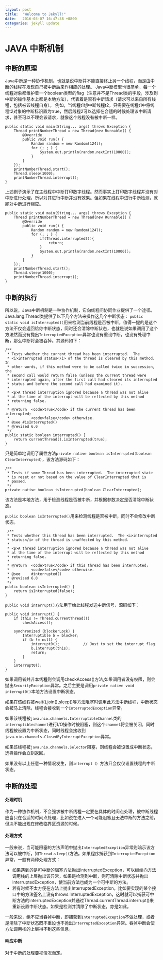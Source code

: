 ```yaml
---
layout: post
title:  "Welcome to Jekyll!"
date:   2016-03-07 16:47:38 +0800
categories: jekyll update
---
```


# JAVA 中断机制

## 中断的原理
Java中断是一种协作机制，也就是说中断并不能直接终止另一个线程，而是由中断的线程在发现自己被中断后来作相应的处理。
Java中断模型也很简单，每一个线程对象都维护着一个boolean类型的flag（注意并不是Thread类的字段，涉及到中断的操作基本上都是本地方法），代表着是否有中断请求（请求可以来自所有线程，包括被该线程自身）。
例如，当线程t1想中断线程t2，只需要在线程t1中将线程t2对象的中断标识置为true，然后线程2可以选择在合适的时候处理该中断请求，甚至可以不理会该请求，就像这个线程没有被中断一样。

    public static void main(String... args) throws Exception {
        Thread printNumberThread = new Thread(new Runnable() {
            @Override
            public void run() {
                Random random = new Random(124l);
                for (; ; ) {
                    System.out.println(random.nextInt(10000));
                }
            }
        });
        printNumberThread.start();
        Thread.sleep(1000);
        printNumberThread.interrupt();
    }
上述例子演示了在主线程中中断打印数字线程。然而事实上打印数字线程并没有对中断进行处理，所以对其进行中断并没有效果。但如果在线程中进行中断检测，就能对中断进行相应。

    public static void main(String... args) throws Exception {
        Thread printNumberThread = new Thread(new Runnable() {
            @Override
            public void run() {
                Random random = new Random(124l);
                for (; ; ) {
                    if(Thread.interrupted()){
                        return;
                    }
                    System.out.println(random.nextInt(10000));
                }
            }
        });
        printNumberThread.start();
        Thread.sleep(1000);
        printNumberThread.interrupt();
    }
## 中断的执行
所以说，Java中断机制是一种协作机制，它向线程间协同作业提供了一个途径。
Java.lang.Thread类提供了以下几个方法来操作这几个中断状态：
`public static void isInterrupted()`用来检测当前线程是否被中断，值得一提的是这个方法不仅会返回给你中断状态，同时还会清除中断状态，也就是说如果调用了这个方法然而没有抛出`InterruptedException`异常也没有重设中断，也没有处理中断，那么中断将会被吞掉。其源码如下：

	/**
     * Tests whether the current thread has been interrupted.  The
     * <i>interrupted status</i> of the thread is cleared by this method.  In
     * other words, if this method were to be called twice in succession, the
     * second call would return false (unless the current thread were
     * interrupted again, after the first call had cleared its interrupted
     * status and before the second call had examined it).
     *
     * <p>A thread interruption ignored because a thread was not alive
     * at the time of the interrupt will be reflected by this method
     * returning false.
     *
     * @return  <code>true</code> if the current thread has been interrupted;
     *          <code>false</code> otherwise.
     * @see #isInterrupted()
     * @revised 6.0
     */
    public static boolean interrupted() {
        return currentThread().isInterrupted(true);
    }
只是简单地调用了属性方法`private native boolean isInterrupted(boolean ClearInterrupted)`，该方法源码如下：

	/**
     * Tests if some Thread has been interrupted.  The interrupted state
     * is reset or not based on the value of ClearInterrupted that is
     * passed.
     */
    private native boolean isInterrupted(boolean ClearInterrupted);
该方法是本地方法，用于检测线程是否被中断，并根据参数决定是否清除中断状态。

`public boolean isInterrupted()`用来检测线程是否被中断，同时不会修改中断状态。

	 /**
     * Tests whether this thread has been interrupted.  The <i>interrupted
     * status</i> of the thread is unaffected by this method.
     *
     * <p>A thread interruption ignored because a thread was not alive
     * at the time of the interrupt will be reflected by this method
     * returning false.
     *
     * @return  <code>true</code> if this thread has been interrupted;
     *          <code>false</code> otherwise.
     * @see     #interrupted()
     * @revised 6.0
     */
    public boolean isInterrupted() {
        return isInterrupted(false);
    }
    
`public void interrupt()`方法用于给此线程发送中断信号，源码如下：

	public void interrupt() {
        if (this != Thread.currentThread())
            checkAccess();

        synchronized (blockerLock) {
            Interruptible b = blocker;
            if (b != null) {
                interrupt0();           // Just to set the interrupt flag
                b.interrupt(this);
                return;
            }
        }
        interrupt0();
    }
如果调用者并非本线程则会调用checkAccess()方法,如果调用者没有权限，则会抛出`SecurityException`异常。之后主要是调用`private native void interrupt0()`本地方法设置中断状态。

如果在该线程被wait(),join(),sleep()等方法阻塞时调用此方法中断线程，中断状态会被马上清除，线程会接收到一个`InterruptedException`异常。

如果该线程被`java.nio.channels.InterruptibleChannel`类的`interruptiblechannel`进行I/O操作时被阻塞，则这个`channel`将会被关闭，同时线程被设置为中断状态，同时线程会接收到`java.nio.channels.ClosedByInterruptException`异常。

如果该线程被`java.nio.channels.Selector`阻塞，则线程会被设置成中断状态，选择操作会立刻返回。

如果没有以上任意一种情况发生，则`interrupt（）`方法只会仅仅设置线程的中断状态。

## 中断的处理

#### 处理时机
作为一种协作机制，不会强求被中断线程一定要在具体的时间点处理，被中断线程应当只在合适的时间点处理，比如说在进入一个可能阻塞且无法中断的方法之前，但决不能出现在修改临界区资源的时候。

#### 处理方式
一般来说，当可能阻塞的方法声明中抛出`InterruptedException`异常则暗示该方法可以被中断，如`Thread.sleep()`方法。如果程序捕获到`InterruptedException`异常，一般有两种处理方式：
* 如果遇到的是可中断的阻塞方法抛出InterruptedException，可以继续向方法调用栈的上层抛出该异常，如果是检测到中断，则可清除中断状态并抛出InterruptedException，使当前方法也成为一个可中断的方法。
* 若有时候不太方便在方法上抛出InterruptedException，比如要实现的某个接口中的方法签名上没有throws InterruptedException，这时就可以捕获可中断方法的InterruptedException并通过Thread.currentThread.interrupt()来重新设置中断状态。如果是检测并清除了中断状态，亦是如此。

一般来说，绝不应当吞掉中断，即捕获到`InterruptedException`不做处理，或者是清除了中断状态既不重设也不抛出`InterruptedException`异常。吞掉中断会使方法调用栈的上层得不到这些信息。

#### 响应中断
对于中断的处理要视情况而定。